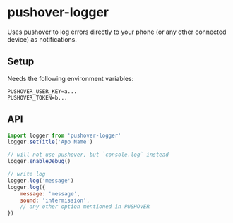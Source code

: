 # pushover-logger
Uses [pushover](https://pushover.net) to log errors directly to your phone (or any other connected device) as notifications.

## Setup
Needs the following environment variables:

```
PUSHOVER_USER_KEY=a...
PUSHOVER_TOKEN=b...
```

## API
```js
import logger from 'pushover-logger'
logger.setTitle('App Name')

// will not use pushover, but `console.log` instead
logger.enableDebug()

// write log
logger.log('message')
logger.log({
    message: 'message',
    sound: 'intermission',
    // any other option mentioned in PUSHOVER
})
```
